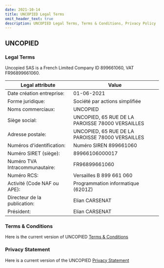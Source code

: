 ```yaml
---
date: 2021-10-14
title: UNCOPIED Legal Terms
omit_header_text: true
description: UNCOPIED Legal Terms, Terms & Conditions, Privacy Policy
---
```


## UNCOPIED


### Legal Terms
Uncopied SAS is a French Limited Company ID 899661060, VAT FR96899661060.

| Legal attribute | Value |
| ----------- | ----------- |
| Date création entreprise: | 01-06-2021 |
| Forme juridique: | Société par actions simplifiée |
| Noms commerciaux: | UNCOPIED |
| Siège social: | UNCOPIED, 65 RUE DE LA PAROISSE 78000 VERSAILLES |
| Adresse postale: | UNCOPIED, 65 RUE DE LA PAROISSE 78000 VERSAILLES |
| Numéros d'identification: | Numéro SIREN 899661060 |
| Numéro SIRET (siège): | 89966106000017 |
| Numéro TVA Intracommunautaire: | FR96899661060 |
| Numéro RCS: | Versailles B 899 661 060 |
| Activité (Code NAF ou APE): | Programmation informatique (6201Z) |
| Directeur de la publication: | Elian CARSENAT |
| Président: | Elian CARSENAT |

### Terms & Conditions
Here is the current version of UNCOPIED 
[Terms & Conditions](https://github.com/uncopied/uncopied_templates/blob/main/UncopiedTerms_v001.pdf) 

### Privacy Statement
Here is a current version of the UNCOPIED 
[Privacy Statement](https://github.com/uncopied/uncopied_templates/blob/main/UncopiedPrivacy_v001.pdf)



